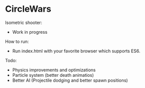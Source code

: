 # CircleWars
Isometric shooter:

- Work in progress

How to run:
- Run index.html with your favorite browser which supports ES6.

Todo:
- Physics improvements and optimizations
- Particle system (better death animatios)
- Better AI (Projectile dodging and better spawn positions)
